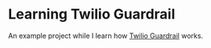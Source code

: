 # Learning Twilio Guardrail

An example project while I learn how [Twilio Guardrail](https://github.com/twilio/guardrail) works.
